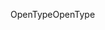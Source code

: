 <span data-ttu-id="7e93e-101">OpenType</span><span class="sxs-lookup"><span data-stu-id="7e93e-101">OpenType</span></span>